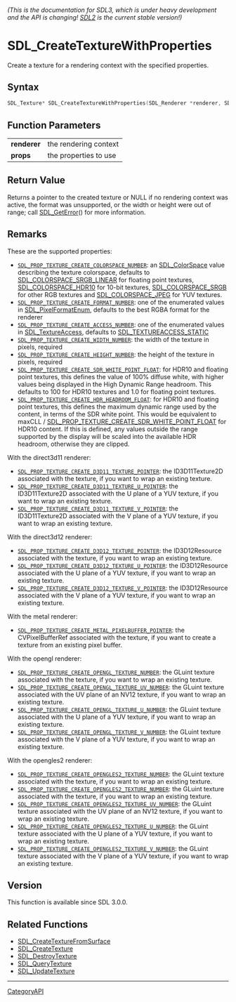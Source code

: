 ###### (This is the documentation for SDL3, which is under heavy development and the API is changing! [SDL2](https://wiki.libsdl.org/SDL2/) is the current stable version!)
# SDL_CreateTextureWithProperties

Create a texture for a rendering context with the specified properties.

## Syntax

```c
SDL_Texture* SDL_CreateTextureWithProperties(SDL_Renderer *renderer, SDL_PropertiesID props);

```

## Function Parameters

|                  |                       |
| ---------------- | --------------------- |
| **renderer**     | the rendering context |
| **props**        | the properties to use |

## Return Value

Returns a pointer to the created texture or NULL if no rendering context
was active, the format was unsupported, or the width or height were out of
range; call [SDL_GetError](SDL_GetError)() for more information.

## Remarks

These are the supported properties:

- [`SDL_PROP_TEXTURE_CREATE_COLORSPACE_NUMBER`](SDL_PROP_TEXTURE_CREATE_COLORSPACE_NUMBER):
  an [SDL_ColorSpace](SDL_ColorSpace) value describing the texture
  colorspace, defaults to
  [SDL_COLORSPACE_SRGB_LINEAR](SDL_COLORSPACE_SRGB_LINEAR) for floating
  point textures, [SDL_COLORSPACE_HDR10](SDL_COLORSPACE_HDR10) for 10-bit
  textures, [SDL_COLORSPACE_SRGB](SDL_COLORSPACE_SRGB) for other RGB
  textures and [SDL_COLORSPACE_JPEG](SDL_COLORSPACE_JPEG) for YUV textures.
- [`SDL_PROP_TEXTURE_CREATE_FORMAT_NUMBER`](SDL_PROP_TEXTURE_CREATE_FORMAT_NUMBER):
  one of the enumerated values in
  [SDL_PixelFormatEnum](SDL_PixelFormatEnum), defaults to the best RGBA
  format for the renderer
- [`SDL_PROP_TEXTURE_CREATE_ACCESS_NUMBER`](SDL_PROP_TEXTURE_CREATE_ACCESS_NUMBER):
  one of the enumerated values in [SDL_TextureAccess](SDL_TextureAccess),
  defaults to [SDL_TEXTUREACCESS_STATIC](SDL_TEXTUREACCESS_STATIC)
- [`SDL_PROP_TEXTURE_CREATE_WIDTH_NUMBER`](SDL_PROP_TEXTURE_CREATE_WIDTH_NUMBER):
  the width of the texture in pixels, required
- [`SDL_PROP_TEXTURE_CREATE_HEIGHT_NUMBER`](SDL_PROP_TEXTURE_CREATE_HEIGHT_NUMBER):
  the height of the texture in pixels, required
- [`SDL_PROP_TEXTURE_CREATE_SDR_WHITE_POINT_FLOAT`](SDL_PROP_TEXTURE_CREATE_SDR_WHITE_POINT_FLOAT):
  for HDR10 and floating point textures, this defines the value of 100%
  diffuse white, with higher values being displayed in the High Dynamic
  Range headroom. This defaults to 100 for HDR10 textures and 1.0 for
  floating point textures.
- [`SDL_PROP_TEXTURE_CREATE_HDR_HEADROOM_FLOAT`](SDL_PROP_TEXTURE_CREATE_HDR_HEADROOM_FLOAT):
  for HDR10 and floating point textures, this defines the maximum dynamic
  range used by the content, in terms of the SDR white point. This would be
  equivalent to maxCLL /
  [SDL_PROP_TEXTURE_CREATE_SDR_WHITE_POINT_FLOAT](SDL_PROP_TEXTURE_CREATE_SDR_WHITE_POINT_FLOAT)
  for HDR10 content. If this is defined, any values outside the range
  supported by the display will be scaled into the available HDR headroom,
  otherwise they are clipped.

With the direct3d11 renderer:

- [`SDL_PROP_TEXTURE_CREATE_D3D11_TEXTURE_POINTER`](SDL_PROP_TEXTURE_CREATE_D3D11_TEXTURE_POINTER):
  the ID3D11Texture2D associated with the texture, if you want to wrap an
  existing texture.
- [`SDL_PROP_TEXTURE_CREATE_D3D11_TEXTURE_U_POINTER`](SDL_PROP_TEXTURE_CREATE_D3D11_TEXTURE_U_POINTER):
  the ID3D11Texture2D associated with the U plane of a YUV texture, if you
  want to wrap an existing texture.
- [`SDL_PROP_TEXTURE_CREATE_D3D11_TEXTURE_V_POINTER`](SDL_PROP_TEXTURE_CREATE_D3D11_TEXTURE_V_POINTER):
  the ID3D11Texture2D associated with the V plane of a YUV texture, if you
  want to wrap an existing texture.

With the direct3d12 renderer:

- [`SDL_PROP_TEXTURE_CREATE_D3D12_TEXTURE_POINTER`](SDL_PROP_TEXTURE_CREATE_D3D12_TEXTURE_POINTER):
  the ID3D12Resource associated with the texture, if you want to wrap an
  existing texture.
- [`SDL_PROP_TEXTURE_CREATE_D3D12_TEXTURE_U_POINTER`](SDL_PROP_TEXTURE_CREATE_D3D12_TEXTURE_U_POINTER):
  the ID3D12Resource associated with the U plane of a YUV texture, if you
  want to wrap an existing texture.
- [`SDL_PROP_TEXTURE_CREATE_D3D12_TEXTURE_V_POINTER`](SDL_PROP_TEXTURE_CREATE_D3D12_TEXTURE_V_POINTER):
  the ID3D12Resource associated with the V plane of a YUV texture, if you
  want to wrap an existing texture.

With the metal renderer:

- [`SDL_PROP_TEXTURE_CREATE_METAL_PIXELBUFFER_POINTER`](SDL_PROP_TEXTURE_CREATE_METAL_PIXELBUFFER_POINTER):
  the CVPixelBufferRef associated with the texture, if you want to create a
  texture from an existing pixel buffer.

With the opengl renderer:

- [`SDL_PROP_TEXTURE_CREATE_OPENGL_TEXTURE_NUMBER`](SDL_PROP_TEXTURE_CREATE_OPENGL_TEXTURE_NUMBER):
  the GLuint texture associated with the texture, if you want to wrap an
  existing texture.
- [`SDL_PROP_TEXTURE_CREATE_OPENGL_TEXTURE_UV_NUMBER`](SDL_PROP_TEXTURE_CREATE_OPENGL_TEXTURE_UV_NUMBER):
  the GLuint texture associated with the UV plane of an NV12 texture, if
  you want to wrap an existing texture.
- [`SDL_PROP_TEXTURE_CREATE_OPENGL_TEXTURE_U_NUMBER`](SDL_PROP_TEXTURE_CREATE_OPENGL_TEXTURE_U_NUMBER):
  the GLuint texture associated with the U plane of a YUV texture, if you
  want to wrap an existing texture.
- [`SDL_PROP_TEXTURE_CREATE_OPENGL_TEXTURE_V_NUMBER`](SDL_PROP_TEXTURE_CREATE_OPENGL_TEXTURE_V_NUMBER):
  the GLuint texture associated with the V plane of a YUV texture, if you
  want to wrap an existing texture.

With the opengles2 renderer:

- [`SDL_PROP_TEXTURE_CREATE_OPENGLES2_TEXTURE_NUMBER`](SDL_PROP_TEXTURE_CREATE_OPENGLES2_TEXTURE_NUMBER):
  the GLuint texture associated with the texture, if you want to wrap an
  existing texture.
- [`SDL_PROP_TEXTURE_CREATE_OPENGLES2_TEXTURE_NUMBER`](SDL_PROP_TEXTURE_CREATE_OPENGLES2_TEXTURE_NUMBER):
  the GLuint texture associated with the texture, if you want to wrap an
  existing texture.
- [`SDL_PROP_TEXTURE_CREATE_OPENGLES2_TEXTURE_UV_NUMBER`](SDL_PROP_TEXTURE_CREATE_OPENGLES2_TEXTURE_UV_NUMBER):
  the GLuint texture associated with the UV plane of an NV12 texture, if
  you want to wrap an existing texture.
- [`SDL_PROP_TEXTURE_CREATE_OPENGLES2_TEXTURE_U_NUMBER`](SDL_PROP_TEXTURE_CREATE_OPENGLES2_TEXTURE_U_NUMBER):
  the GLuint texture associated with the U plane of a YUV texture, if you
  want to wrap an existing texture.
- [`SDL_PROP_TEXTURE_CREATE_OPENGLES2_TEXTURE_V_NUMBER`](SDL_PROP_TEXTURE_CREATE_OPENGLES2_TEXTURE_V_NUMBER):
  the GLuint texture associated with the V plane of a YUV texture, if you
  want to wrap an existing texture.

## Version

This function is available since SDL 3.0.0.

## Related Functions

* [SDL_CreateTextureFromSurface](SDL_CreateTextureFromSurface)
* [SDL_CreateTexture](SDL_CreateTexture)
* [SDL_DestroyTexture](SDL_DestroyTexture)
* [SDL_QueryTexture](SDL_QueryTexture)
* [SDL_UpdateTexture](SDL_UpdateTexture)

----
[CategoryAPI](CategoryAPI)

